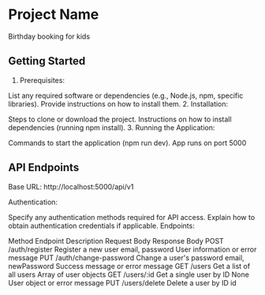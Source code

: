 # Project Name

Birthday booking for kids

## Getting Started

1. Prerequisites:

List any required software or dependencies (e.g., Node.js, npm, specific libraries).
Provide instructions on how to install them. 2. Installation:

Steps to clone or download the project.
Instructions on how to install dependencies (running npm install). 3. Running the Application:

Commands to start the application (npm run dev).
App runs on port 5000

## API Endpoints

Base URL: http://localhost:5000/api/v1

Authentication:

Specify any authentication methods required for API access.
Explain how to obtain authentication credentials if applicable.
Endpoints:

Method Endpoint Description Request Body Response Body
POST /auth/register Register a new user email, password User information or error message
PUT /auth/change-password Change a user's password email, newPassword Success message or error message
GET /users Get a list of all users Array of user objects
GET /users/:id Get a single user by ID None User object or error message
PUT /users/delete Delete a user by ID id
